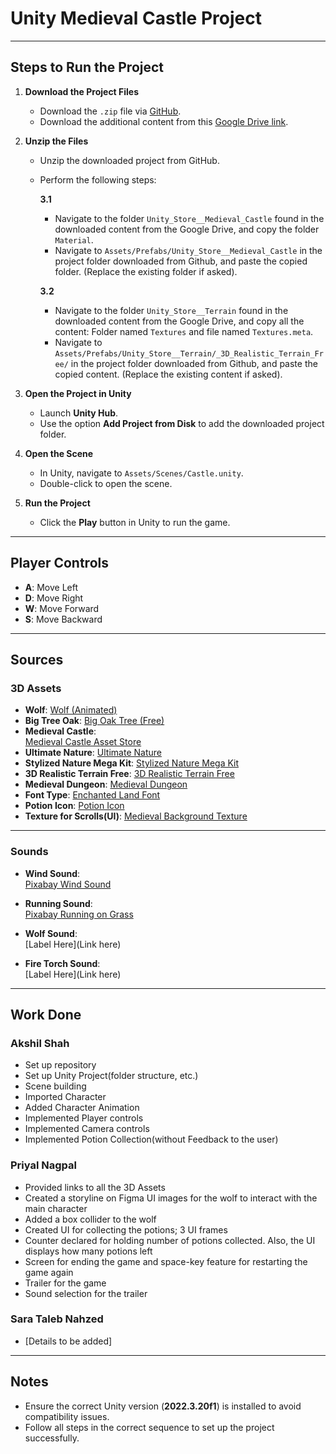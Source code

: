 # Unity Medieval Castle Project



---

## Steps to Run the Project

1. **Download the Project Files**
   - Download the `.zip` file via [GitHub](#).
   - Download the additional content from this [Google Drive link](https://drive.google.com/drive/folders/1jmZb0ZGZJF93OZ01oq7HcSfWZNkKScFs?usp=share_link).

2. **Unzip the Files**
   - Unzip the downloaded project from GitHub.
   - Perform the following steps:

     **3.1** 
     - Navigate to the folder `Unity_Store__Medieval_Castle` found in the downloaded content from the Google Drive, and copy the folder `Material`.
     - Navigate to `Assets/Prefabs/Unity_Store__Medieval_Castle` in the project folder downloaded from Github, and paste the copied folder. (Replace the existing folder if asked).

     **3.2** 
     - Navigate to the folder `Unity_Store__Terrain` found in the downloaded content from the Google Drive, and copy all the content: Folder named `Textures` and file named `Textures.meta`.
     - Navigate to `Assets/Prefabs/Unity_Store__Terrain/_3D_Realistic_Terrain_Free/` in the project folder downloaded from Github, and paste the copied content. (Replace the existing content if asked).

3. **Open the Project in Unity**
   - Launch **Unity Hub**.
   - Use the option **Add Project from Disk** to add the downloaded project folder.

4. **Open the Scene**
   - In Unity, navigate to `Assets/Scenes/Castle.unity`.
   - Double-click to open the scene.

5. **Run the Project**
   - Click the **Play** button in Unity to run the game.



---

## Player Controls

- **A**: Move Left  
- **D**: Move Right  
- **W**: Move Forward  
- **S**: Move Backward



---

## Sources

### 3D Assets
- **Wolf**: [Wolf (Animated)](https://assetstore.unity.com/packages/3d/characters/animals/wolf-animated-45505)
- **Big Tree Oak**: [Big Oak Tree (Free)](https://assetstore.unity.com/packages/3d/vegetation/big-oak-tree-free-279431)
- **Medieval Castle**:  
  [Medieval Castle Asset Store](https://assetstore.unity.com/packages/3d/environments/medieval-castle-227378)
- **Ultimate Nature**: [Ultimate Nature](https://quaternius.com/packs/ultimatenature.html)  
- **Stylized Nature Mega Kit**: [Stylized Nature Mega Kit](https://quaternius.com/packs/stylizednaturemegakit.html)
- **3D Realistic Terrain Free**: [3D Realistic Terrain Free](https://assetstore.unity.com/packages/3d/environments/landscapes/3d-realistic-terrain-free-182593?srsltid=AfmBOorXdL1U0pZacoEdbERvZdMXo6mPSyhL3au1YN2Ic8rPfpYjHlla)
- **Medieval Dungeon**: [Medieval Dungeon](https://quaternius.com/packs/medievaldungeon.html)
- **Font Type**: [Enchanted Land Font](https://www.dafont.com/enchanted-land-ds.font)
- **Potion Icon**: [Potion Icon](https://www.flaticon.com/free-icon/potion_8595942?term=potion&page=1&position=11&origin=search&related_id=8595942)
- **Texture for Scrolls(UI)**: [Medieval Background Texture](https://www.vecteezy.com/photo/4249691-grunge-texture-wall-abstract-vintage-background-paper-texture)



---

### Sounds
- **Wind Sound**:  
  [Pixabay Wind Sound](https://pixabay.com/sound-effects//?utm_source=link-attribution&utm_medium=referral&utm_campaign=music&utm_content=18030)

- **Running Sound**:  
  [Pixabay Running on Grass](https://pixabay.com/sound-effects/running-on-grass-26845/)

- **Wolf Sound**:  
  [Label Here](Link here)

- **Fire Torch Sound**:  
  [Label Here](Link here)


---



## Work Done

### Akshil Shah
- Set up repository
- Set up Unity Project(folder structure, etc.)
- Scene building
- Imported Character
- Added Character Animation
- Implemented Player controls
- Implemented Camera controls
- Implemented Potion Collection(without Feedback to the user)

### Priyal Nagpal
- Provided links to all the 3D Assets
- ⁠Created a storyline on Figma UI images for the wolf to interact with the main character
- Added a box collider to the wolf 
- Created UI for collecting the potions; 3 UI frames
- Counter declared for holding number of potions collected. Also, the UI displays how many potions left
- Screen for ending the game and space-key feature for restarting the game again
- Trailer for the game
- ⁠Sound selection for the trailer

### Sara Taleb Nahzed
- [Details to be added]



---

## Notes
- Ensure the correct Unity version (**2022.3.20f1**) is installed to avoid compatibility issues.
- Follow all steps in the correct sequence to set up the project successfully.

